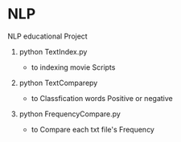 # NLP
NLP educational Project


   1. python TextIndex.py
        - to indexing movie Scripts
        
   2. python TextComparepy
        - to Classfication words Positive or negative
        
   3. python FrequencyCompare.py
        - to Compare each txt file's Frequency
